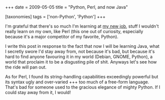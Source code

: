 +++
date = 2009-05-05
title = "Python, Perl, and now Java"

[taxonomies]
tags = ['non-Python', 'Python']
+++

I\'m grateful that there\'s so much I\'m learning at [my new job], stuff
I wouldn\'t really learn on my own, like Perl (this one out of
curiosity, especially because it\'s a major competitor of my favorite,
Python).

I write this post in response to the fact that now I will be learning
Java, what I secretly swore I\'d stay away from, not because it\'s bad,
but because it\'s hard to find anyone favouring it in my world (Debian,
GNOME, Python), a world that proclaim it to be a disgusting pile of
shit. Anyways let\'s see how the ride will pan out.

As for Perl, I found its string-handling capabilities exceedingly
powerful but its syntax ugly and over-varied +++ too much of a free-form
language. That\'s bad for someone used to the gracious elegance of
mighty Python. If I could stay away from it, I would!

  [my new job]: http://tshepang.net/me-got-meself-a-coding-job
